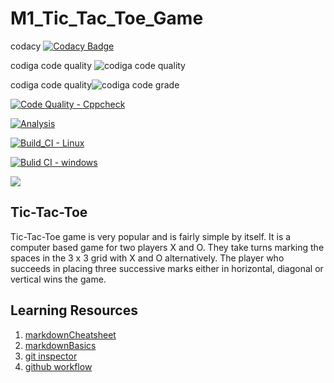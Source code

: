 # M1_Tic_Tac_Toe_Game



codacy [![Codacy Badge](https://app.codacy.com/project/badge/Grade/2976f77f43014017ab01bfa97539cae0)](https://www.codacy.com/gh/SaiRatnakarGit/M1_Tic_Tac_Toe_Game/dashboard?utm_source=github.com&amp;utm_medium=referral&amp;utm_content=SaiRatnakarGit/M1_Tic_Tac_Toe_Game&amp;utm_campaign=Badge_Grade)

codiga code quality ![codiga code quality](https://api.codiga.io/project/32216/score/svg)

codiga code quality![codiga code grade](https://api.codiga.io/project/32216/status/svg)

[![Code Quality - Cppcheck](https://github.com/SaiRatnakarGit/M1_Tic_Tac_Toe_Game/actions/workflows/c-cpp.yml/badge.svg)](https://github.com/SaiRatnakarGit/M1_Tic_Tac_Toe_Game/actions/workflows/c-cpp.yml)

[![Analysis](https://github.com/SaiRatnakarGit/M1_Tic_Tac_Toe_Game/actions/workflows/Analysis.yml/badge.svg)](https://github.com/SaiRatnakarGit/M1_Tic_Tac_Toe_Game/actions/workflows/Analysis.yml)

[![Build_CI - Linux](https://github.com/SaiRatnakarGit/M1_Tic_Tac_Toe_Game/actions/workflows/linux.yml/badge.svg)](https://github.com/SaiRatnakarGit/M1_Tic_Tac_Toe_Game/actions/workflows/linux.yml)

[![Bulid CI - windows](https://github.com/SaiRatnakarGit/M1_Tic_Tac_Toe_Game/actions/workflows/windows.yml/badge.svg)](https://github.com/SaiRatnakarGit/M1_Tic_Tac_Toe_Game/actions/workflows/windows.yml)


![](https://user-images.githubusercontent.com/101380210/161075932-856cd6b0-7f6a-4e46-9323-b966e036d7a4.jpeg)

## Tic-Tac-Toe

Tic-Tac-Toe game is very popular and is fairly simple by itself. It is a computer based game for two players X and O. They take turns marking the spaces in the 3 x 3 grid with X and O alternatively. The player who succeeds in placing three successive marks either in horizontal, diagonal or vertical wins the game.


## Learning Resources
1. [markdownCheatsheet](https://github.com/adam-p/markdown-here/wiki/Markdown-Cheatsheet)
2. [markdownBasics](https://guides.github.com/features/mastering-markdown/)
3. [git inspector](https://github.com/ejwa/gitinspector.git)
4. [github workflow](https://docs.github.com/en/actions/learn-github-action)



